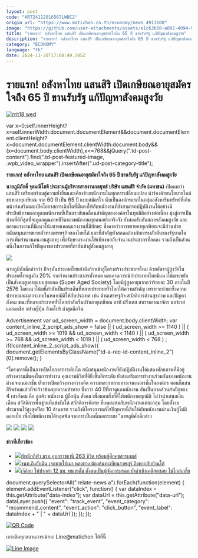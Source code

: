 ```yaml
---
layout: post
code: "ART24112016567LWBC2"
origin_url: "https://www.matichon.co.th/economy/news_4911108"
image: "https://github.com/user-attachments/assets/e1c63b50-a002-4994-9444-3e4c8308017b"
title: "รายแรก! อสังหาไทย แสนสิริ เปิดเกษียณอายุสมัครใจถึง 65 ปี ขานรับรัฐ แก้ปัญหาสังคมสูงวัย"
description: "รายแรก! อสังหาไทย แสนสิริ เปิดเกษียณอายุสมัครใจถึง 65 ปี ขานรับรัฐ แก้ปัญหาสังคมสูงวัย"
category: "ECONOMY"
language: "th"
date: 2024-11-20T17:00:49.705Z
---
```


# รายแรก! อสังหาไทย แสนสิริ เปิดเกษียณอายุสมัครใจถึง 65 ปี ขานรับรัฐ แก้ปัญหาสังคมสูงวัย

[![](https://www.matichon.co.th/wp-content/uploads/2024/11/rrit18-wed.jpg "rrit18 wed")](https://www.matichon.co.th/wp-content/uploads/2024/11/rrit18-wed.jpg)

var x=0;self.innerHeight?x=self.innerWidth:document.documentElement&&document.documentElement.clientHeight?x=document.documentElement.clientWidth:document.body&&(x=document.body.clientWidth),x<=768&&jQuery(".td-post-content").find(".td-post-featured-image, .wpb\_video\_wrapper").insertAfter(".ud-post-category-title");

**รายแรก! อสังหาไทย แสนสิริ เปิดเกษียณอายุสมัครใจถึง 65 ปี ขานรับรัฐ แก้ปัญหาสังคมสูงวัย**

**นายภูมิภักดิ์ จุลมณีโชติ ประธานผู้บริหารสายงานกลยุทธ์ บริษัท แสนสิริ จำกัด (มหาชน)** เปิดเผยว่า แสนสิริ เตรียมพร้อมสู่ความยั่งยืนและเคียงข้างพนักงานในทุกการเปลี่ยนแปลง นำร่องด้วยนโยบายใหม่ขยายอายุเกษียณ จาก 60 ปี เป็น 65 ปี แบบสมัครใจ นับเป็นองค์กรแรกในกลุ่มอสังหาริมทรัพย์ที่เดินหน้าส่งเสริมและเปิดโอกาสการเติบโตที่มั่นคงให้กับพนักงานที่ยังสามารถปฏิบัติงานได้อย่างมีประสิทธิภาพและดูแลพนักงานที่เป็นแรงขับเคลื่อนสำคัญขององค์กรในทุกมิติอย่างต่อเนื่อง มุ่งสู่การเป็นบ้านที่ดีที่สุดที่จะดูแลคุณภาพชีวิตของพนักงานทุกคนอย่างจริงจัง ยังสอดรับกับสภาพสังคมสูงวัย และตลาดแรงงานที่มีแนวโน้มขาดแคลนแรงงานที่มีทักษะ ซึ่งคาดว่าการขยายอายุเกษียณจะมีส่วนช่วยสนับสนุนการขยายตัวทางเศรษฐกิจของไทยได้ และที่สำคัญยังสอดคล้องกับการผลักดันของรัฐบาลในการเพิ่มจำนวนคนงานสูงอายุ เพื่อรักษาแรงงานให้เพียงพอกับจำนวนประชากรที่ลดลง รวมถึงเป็นส่วนหนึ่งในการแก้ไขปัญหาของประเทศที่กำลังเข้าสู่สังคมสูงอายุ

![](https://www.matichon.co.th/wp-content/uploads/2024/11/S__154632198_0-scaled.jpg)

นายภูมิภักดิ์กล่าวว่า ปัจจุบันประเทศไทยกำลังก้าวเข้าสู่โครงสร้างประชากรใหม่ ด้วยอัตราผู้สูงวัยในประเทศไทยสูงถึง 20% จากจำนวนประชากรทั้งหมด และคาดการณ์ว่าประเทศไทยมีแนวโน้มจะขยับเป็นสังคมสูงอายุแบบสุดยอด (Super Aged Society) โดยมีผู้สูงอายุมากกว่าร้อยละ 30 ภายในปี 2576 โดยแนวโน้มนี้กำลังเป็นประเด็นที่หลายประเทศทั่วโลกให้ความสำคัญ เพราะจะนำมาซึ่งความท้าทายและผลกระทบในหลายมิติให้กับประเทศ เช่น ด้านเศรษฐกิจ สวัสดิการด้านสุขภาพ และปัญหาสังคม ขณะที่หลายประเทศทั่วโลกกำลังเริ่มปรับอายุเกษียณ อาทิ ฝรั่งเศส สหราชอาณาจักร นอร์เวย์ และเอเชีย อย่างญี่ปุ่น สิงคโปร์ ล่าสุดคือจีน

Advertisement var ud\_screen\_width = document.body.clientWidth; var content\_inline\_2\_script\_ads\_show = false || ( ud\_screen\_width >= 1140 ) || ( ud\_screen\_width >= 1019 && ud\_screen\_width < 1140 ) || ( ud\_screen\_width >= 768 && ud\_screen\_width < 1019 ) || ( ud\_screen\_width < 768 ) ; if(!content\_inline\_2\_script\_ads\_show){ document.getElementsByClassName("td-a-rec-id-content\_inline\_2")\[0\].remove(); }

“โครงการนี้เป็นการเปิดโอกาสการเติบโต สนับสนุนพนักงานที่ยังปฏิบัติงานได้แสดงศักยภาพที่มีอยู่ สร้างความมั่นคงในการทำงาน คุณภาพชีวิตที่ดียิ่งขึ้นอีกระดับ ยังส่งเสริมการทำงานร่วมกันของพนักงานต่างเจนเนอเรชั่น ย้ำการเปิดกว้างทางความคิด ความหลากหลายทางเจนเนอเรชั่นในองค์กร ตอนนี้แสนสิริพร้อมแล้วที่จะก้าวข้ามทุกความท้าทาย ซึ่งกว่า 40 ปีที่เราดูแลพนักงาน อันเป็นภาคส่วนสำคัญของ 4 เสาสังคม คือ ลูกค้า พนักงาน ผู้ถือหุ้น สังคม เพื่อมอบสิ่งที่ดีให้พนักงานทุกมิติ ไม่ว่านำเสนอเงินเดือน สวัสดิการพื้นฐานที่แข่งขันได้ สวัสดิการพิเศษ ที่เหมาะสมกับพนักงานแต่ละกลุ่ม โดยตั้งงบประมาณไว้สูงสุดปีละ 10 ล้านบาท รวมถึงมีโครงการแก้ไขปัญหาหนี้สินให้กับพนักงานผ่านเงินกู้ไม่มีดอกเบี้ย เพื่อให้พนักงานได้หลุดพ้นจากการเป็นหนี้นอกระบบ ”นายภูมิศักดิ์กล่าว

![](https://www.matichon.co.th/wp-content/uploads/2024/11/S__154632200_0-scaled.jpg) ![](https://www.matichon.co.th/wp-content/uploads/2024/11/S__154632201_0-scaled.jpg) ![](https://www.matichon.co.th/wp-content/uploads/2024/11/S__154632202_0-scaled.jpg) ![](https://www.matichon.co.th/wp-content/uploads/2024/11/S__154632203_0.jpg)

#### ข่าวที่เกี่ยวข้อง

*   [![](https://www.matichon.co.th/wp-content/uploads/2024/11/7284-8.jpg)ทัพนักกีฬา มรภ.อุบลราชธานี 263 ชีวิต พร้อมสู้ศึกคชสารเกมส์](https://www.matichon.co.th/sport/thai-sport/news_4909724)
*   [![](https://www.matichon.co.th/wp-content/uploads/2024/11/bai1.jpg)จนท.ถึงกับมึน เจอชายใบ้เมา หลงทาง ต้องค้นทะเบียนราษฎร์ ถึงพากลับบ้านได้](https://www.matichon.co.th/region/news_4911087)
*   [![](https://www.matichon.co.th/wp-content/uploads/2024/11/728-269.jpg)เจ๊อ้อย ให้ปากคำ 12 ชม. ทนายตั้ม ตั้งตนเป็นผู้จัดการมรดก ย้ำดำเนินคดีสุดซอย ไม่ไกล่เกลี่ย](https://www.matichon.co.th/local/crime/news_4911086)

document.querySelectorAll(".relate-news a").forEach(function(element) { element.addEventListener("click", function() { var dataIndex = this.getAttribute("data-index"); var dataUrl = this.getAttribute("data-url"); dataLayer.push({ "event": "track\_event", "event\_category": "recommend\_content", "event\_action": "click\_button", "event\_label": dataIndex + " | " + dataUrl }); }); });

[![QR Code](https://www.matichon.co.th/wp-content/uploads/2023/07/wob1371z.jpg)](https://lin.ee/ht0nDxX)

เกาะติดทุกสถานการณ์จาก Line@matichon ได้ที่นี่

[![Line Image](https://www.matichon.co.th/wp-content/uploads/2023/07/th.png)](https://lin.ee/ht0nDxX)
